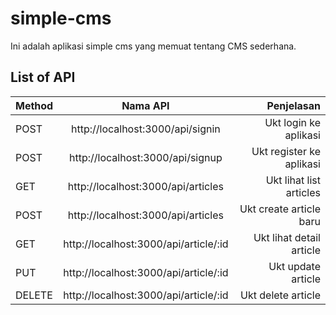 # simple-cms
Ini adalah aplikasi simple cms yang memuat tentang CMS sederhana.

## List of API

| Method |Nama API|Penjelasan|
|----|:----:|----:|
| POST | http://localhost:3000/api/signin | Ukt login ke aplikasi |
| POST | http://localhost:3000/api/signup | Ukt register ke aplikasi |
| GET | http://localhost:3000/api/articles | Ukt lihat list articles |
| POST | http://localhost:3000/api/articles | Ukt create article baru |
| GET | http://localhost:3000/api/article/:id | Ukt lihat detail article |
| PUT | http://localhost:3000/api/article/:id | Ukt update article |
| DELETE | http://localhost:3000/api/article/:id | Ukt delete article |
